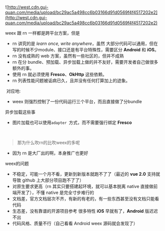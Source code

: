 ![http://west.cdn.gui-quan.com/media/upload/bc29ac5a498cc6b03166d91d0569f4f4517202e2](http://west.cdn.gui-quan.com/media/upload/bc29ac5a498cc6b03166d91d0569f4f4517202e2)

weex 跟 rn 一样都是跨平台方案，但是 

- rn 讲究的是 *learn once, write anywhere*，虽然 大部分代码可以通用，但在写的时候不少module、接口还是有平台特殊性，需要区分 **Android** 和 **iOS**。
- rn 没有成熟的 web 方案，虽然有一些社区的，但并不成熟
- rn 在分 bundle、预加载、异步加载上做的并不友好，需要开发者自己做很多额外的事。
-  使用 rn 就必须使用 **Fresco**、**OkHttp** 这些依赖。
- rn 列表性能问题被诟病已久，且并没有任何打算加上的迹象。 

 对应地:

- weex 则强烈控制了一份代码运行三个平台，而且直接做了分bundle

异步加载这些事

- 图片加载也可以使用`adapter `方式，而不需要强行绑定 **Fresco**

   

> 那为什么吹rn的比吹weex的多呢

- 因为 rn 是大厂出的啊，本身推广也更好

weex的问题

- 不稳定，可能一个月不看，更新到新版本就跑不了了（最近的 **vue 2.0** 支持就导致 github 上大部分项目跑不了了）
- 对原生要求更高（rn 其实只要搭建起环境，就可以基本脱离 native 直接做前端开发了），不懂 native 是完全寸步难行的
- 文档差，官方文档层次不齐，有新的有老的，有一些东西甚至没有文档只能看代码
- 生态差，没有靠谱的开源项目参考 很多特性 **iOS** 早就有了，**Android** 版迟迟不出
- 代码风格、质量不行（自己看看 Android weex 源码就会发现了）